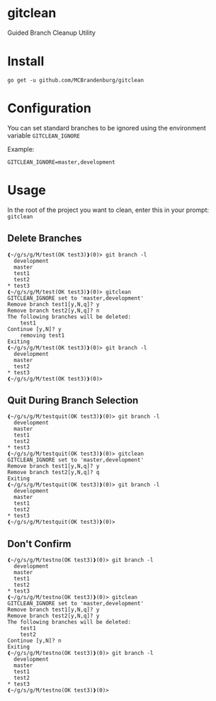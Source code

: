 # gitclean
Guided Branch Cleanup Utility


# Install

`go get -u github.com/MCBrandenburg/gitclean`

# Configuration

You can set standard branches to be ignored using the environment variable `GITCLEAN_IGNORE`

Example:

```
GITCLEAN_IGNORE=master,development
```

# Usage
In the root of the project you want to clean, enter this in your prompt: `gitclean`


## Delete Branches
```
❰~/g/s/g/M/test(OK test3)❱(0)≻ git branch -l
  development
  master
  test1
  test2
* test3
❰~/g/s/g/M/test(OK test3)❱(0)≻ gitclean
GITCLEAN_IGNORE set to 'master,development'
Remove branch test1[y,N,q]? y
Remove branch test2[y,N,q]? n
The following branches will be deleted:
	test1
Continue [y,N]? y
	removing test1
Exiting
❰~/g/s/g/M/test(OK test3)❱(0)≻ git branch -l
  development
  master
  test2
* test3
❰~/g/s/g/M/test(OK test3)❱(0)≻
```

## Quit During Branch Selection
```
❰~/g/s/g/M/testquit(OK test3)❱(0)≻ git branch -l
  development
  master
  test1
  test2
* test3
❰~/g/s/g/M/testquit(OK test3)❱(0)≻ gitclean
GITCLEAN_IGNORE set to 'master,development'
Remove branch test1[y,N,q]? y
Remove branch test2[y,N,q]? q
Exiting
❰~/g/s/g/M/testquit(OK test3)❱(0)≻ git branch -l
  development
  master
  test1
  test2
* test3
❰~/g/s/g/M/testquit(OK test3)❱(0)≻
```

## Don't Confirm
```
❰~/g/s/g/M/testno(OK test3)❱(0)≻ git branch -l
  development
  master
  test1
  test2
* test3
❰~/g/s/g/M/testno(OK test3)❱(0)≻ gitclean
GITCLEAN_IGNORE set to 'master,development'
Remove branch test1[y,N,q]? y
Remove branch test2[y,N,q]? y
The following branches will be deleted:
	test1
	test2
Continue [y,N]? n
Exiting
❰~/g/s/g/M/testno(OK test3)❱(0)≻ git branch -l
  development
  master
  test1
  test2
* test3
❰~/g/s/g/M/testno(OK test3)❱(0)≻
```